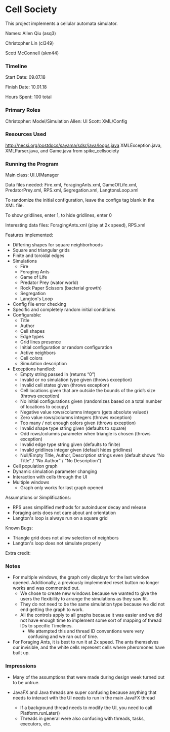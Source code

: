 Cell Society
====

This project implements a cellular automata simulator.

Names:
Allen Qiu (asq3)

Christopher Lin (cl349)

Scott McConnell (skm44)

### Timeline

Start Date: 09.07.18

Finish Date: 10.01.18

Hours Spent: 100 total

### Primary Roles
Christopher: Model/Simulation
Allen: UI
Scott: XML/Config


### Resources Used
http://necsi.org/postdocs/sayama/sdsr/java/loops.java
XMLException.java, XMLParser.java, and Game.java from spike_cellsociety

### Running the Program

Main class: UI.UIManager

Data files needed: Fire.xml, ForagingAnts.xml, GameOfLife.xml, PredatorPrey.xml, RPS.xml, Segregation.xml, LangtonsLoop.xml

To randomize the initial configuration, leave the configs tag blank in the XML file.

To show gridlines, enter 1, to hide gridlines, enter 0

Interesting data files: ForagingAnts.xml (play at 2x speed), RPS.xml

Features implemented:
- Differing shapes for square neighborhoods
- Square and triangular grids
- Finite and toroidal edges
- Simulations
    - Fire
    - Foraging Ants
    - Game of Life
    - Predator Prey (wator world)
    - Rock Paper Scissors (bacterial growth)
    - Segregation
    - Langton's Loop
- Config file error checking
- Specific and completely random initial conditions
- Configurable: 
    - Title
    - Author
    - Cell shapes
    - Edge types
    - Grid lines presence
    - Initial configuration or random configuration
    - Active neighbors
    - Cell colors
    - Simulation description
- Exceptions handled:
    - Empty string passed in (returns “0”)
    - Invalid or no simulation type given (throws exception)
    - Invalid cell states given (throws exception)
    - Cell locations given that are outside the bounds of the grid’s size (throws exception)
    - No initial configurations given (randomizes based on a total number of locations to occupy)
    - Negative value rows/columns integers (gets absolute valued)
    - Zero value rows/columns integers (throws exception)
    - Too many / not enough colors given (throws exception)
    - Invalid shape type string given (defaults to square)
    - Odd rows/columns parameter when triangle is chosen (throws exception)
    - Invalid edge type string given (defaults to finite)
    - Invalid gridlines integer given (default hides gridlines)
    - Null/Empty Title, Author, Description strings even (default shows “No Title” / “No Author” / “No Description”)
- Cell population graph
- Dynamic simulation parameter changing
- Interaction with cells through the UI
- Multiple windows
    - Graph only works for last graph opened

Assumptions or Simplifications:
- RPS uses simplified methods for autoinducer decay and release
- Foraging ants does not care about ant orientation
- Langton's loop is always run on a square grid

Known Bugs:
- Triangle grid does not allow selection of neighbors
- Langton's loop does not simulate properly

Extra credit:

### Notes

- For multiple windows, the graph only displays for the last window opened. Additionally, a previously implemented reset button no longer works and was commented out.
    - We chose to create new windows because we wanted to give the users the flexibility to arrange the simulations as they saw fit.
    - They do not need to be the same simulation type because we did not end getting the graph to work.
    - All the controls apply to all graphs because it was easier and we did not have enough time to implement some sort of mapping of thread IDs to specific Timelines.
        - We attempted this and thread ID conventions were very confusing and we ran out of time.
- For Foraging Ants, it is best to run it at 2x speed. The ants themselves our invisible, and the white cells represent cells where pheromones have built up.

### Impressions

- Many of the assumptions that were made during design week turned out to be untrue. 

- JavaFX and Java threads are super confusing because anything that needs to interact with the UI needs to run in the main JavaFX thread
    - If a background thread needs to modify the UI, you need to call Platform.runLater()
    - Threads in general were also confusing with threads, tasks, executors, etc.